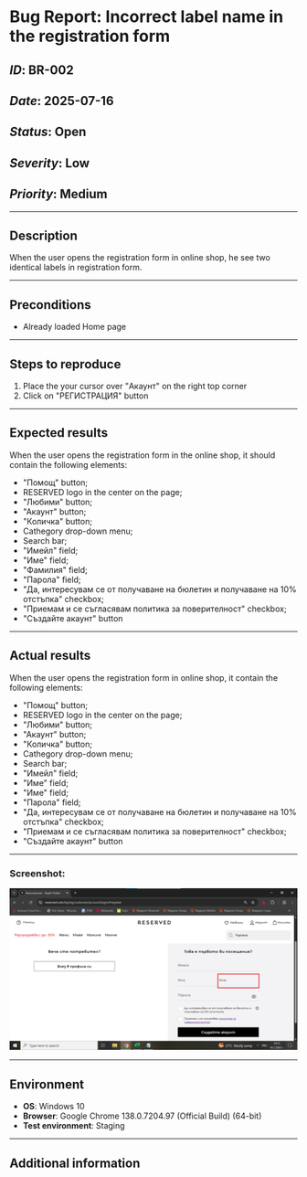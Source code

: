# Bug Report: Incorrect label name in the registration form

## *ID*: BR-002  
## *Date*: 2025-07-16  
## *Status*: Open  
## *Severity*: Low 
## *Priority*: Medium  

---

## Description

When the user opens the registration form in online shop, he see two identical labels in registration form.


---

## Preconditions

- Already loaded Home page

---

## Steps to reproduce

1. Place the your cursor over "Акаунт" on the right top corner
2. Click on "РЕГИСТРАЦИЯ" button


---

## Expected results

When the user opens the registration form in the online shop, it should contain the following elements:
- "Помощ" button; 
- RESERVED logo in the center on the page;
- "Любими" button;
- "Акаунт" button; 
- "Количка" button;
- Cathegory drop-down menu;
- Search bar;
- "Имейл" field;
- "Име" field; 
- "Фамилия" field;
- "Парола" field;
- "Да, интересувам се от получаване на бюлетин и получаване на 10% отстъпка" checkbox;
- "Приемам и се съгласявам политика за поверителност" checkbox;
- "Създайте акаунт" button 

---

## Actual results

When the user opens the registration form in online shop, it contain the following elements:
- "Помощ" button; 
- RESERVED logo in the center on the page;
- "Любими" button;
- "Акаунт" button; 
- "Количка" button;
- Cathegory drop-down menu;
- Search bar;
- "Имейл" field;
- "Име" field; 
- "Име" field;
- "Парола" field;
- "Да, интересувам се от получаване на бюлетин и получаване на 10% отстъпка" checkbox;
- "Приемам и се съгласявам политика за поверителност" checkbox;
- "Създайте акаунт" button 


---

### Screenshot:
![Screenshot of the bug](screenshots/registerformerror.png)

---


## Environment

* **OS**: Windows 10  
* **Browser**: Google Chrome 138.0.7204.97 (Official Build) (64-bit)
* **Test environment**: Staging

---

## Additional information


